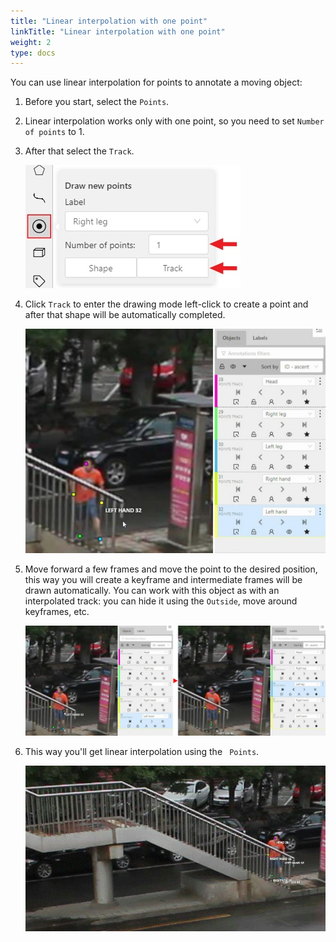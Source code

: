 ```yaml
---
title: "Linear interpolation with one point"
linkTitle: "Linear interpolation with one point"
weight: 2
type: docs
---
```


You can use linear interpolation for points to annotate a moving object:

1. Before you start, select the `Points`.
1. Linear interpolation works only with one point, so you need to set `Number of points` to 1.
1. After that select the `Track`.

   ![](/images/image122.jpg)

1. Click `Track` to enter the drawing mode left-click to create a point
   and after that shape will be automatically completed.

   ![](/images/image163_detrac.jpg)

1. Move forward a few frames and move the point to the desired position,
   this way you will create a keyframe and intermediate frames will be drawn automatically.
   You can work with this object as with an interpolated track: you can hide it using the `Outside`,
   move around keyframes, etc.

   ![](/images/image165_detrac.jpg)

1. This way you'll get linear interpolation using the ` Points`.

   ![](/images/gif013_detrac.gif)
